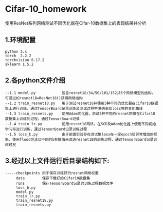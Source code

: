 # Cifar-10_homework
使用ResNet系列网络测试不同优化器在Cifar-10数据集上的表现结果并分析

## 1.环境配置
```
python 3.x
torch  2.2.2
torchvision 0.17.2
sklearn 1.5.2
```

## 2.各python文件介绍
```
--1.1 model.py            包含resnet18/34/50/101/152共5个网络模型的结构，可通过如resnet18=ResNet18()获得网络结构
--1.2 train_resnet18.py   用于测试resnet18并使用5种不同的优化器在Cifar10数据集上进行训练，通过TensorBoard记录训练及测试过程中准确率及loss等的变化曲线
--1.3 train_resnets.py    使用Adam优化器，测试5种不同的resnet网络在Cifar10数据集上训练的过程，通过TensorBoard记录
--1.4 train_lr.py         使用resnet18网络，在SGD及Adam优化器上使用不同初始学习率进行训练，通过TensorBoard记录训练过程
--1.5 loss_b.py           由于前面实验存在测试集loss在一定epoch后异常增加的现象，使用flood方法以不同的b参数值来改进resnet18的训练过程，通过TensorBoard记录训练过程
```
##  3.经过以上文件运行后目录结构如下:
```
-----checkpoints 用于保存训练好的resnet网络权重
     data        保存下载好的Cifar10数据集
     runs        保存TensorBoard记录的训练过程数据文件
     loss_b.py 
     model.py 
     train_lr.py
     train_resnet18.py 
     train_resnets.py  
```
